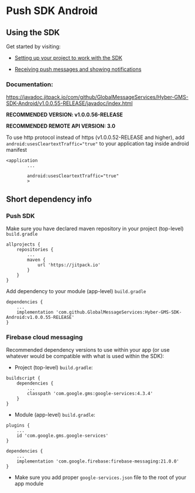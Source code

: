 # Push SDK Android

## Using the SDK

Get started by visiting:

* [Setting up your project to work with the SDK](https://github.com/GlobalMessageServices/Hyber-GMS-SDK-Android/wiki/Setting-up-your-project-to-work-with-the-SDK)

* [Receiving push messages and showing notifications](https://github.com/GlobalMessageServices/Hyber-GMS-SDK-Android/wiki/Receiving-push-messages-and-showing-notifications)

### Documentation:
https://javadoc.jitpack.io/com/github/GlobalMessageServices/Hyber-GMS-SDK-Android/v1.0.0.55-RELEASE/javadoc/index.html

**RECOMMENDED VERSION: v1.0.0.56-RELEASE**

**RECOMMENDED REMOTE API VERSION: 3.0**

To use http protocol instead of https (v1.0.0.52-RELEASE and higher), add `android:usesCleartextTraffic="true"` to your application tag inside android manifest
```
<application
        ...

        android:usesCleartextTraffic="true"
        >
```
 
## Short dependency info
### Push SDK

Make sure you have declared maven repository in your project (top-level) `build.gradle`
```
allprojects {
    repositories {
        ...
        maven {
            url 'https://jitpack.io'
        }
    }
}
```
Add dependency to your module (app-level) `build.gradle`
```
dependencies {
    ...
    implementation 'com.github.GlobalMessageServices:Hyber-GMS-SDK-Android:v1.0.0.55-RELEASE'
}
```

### Firebase cloud messaging

Recommended dependency versions to use within your app (or use whatever would be compatible with what is used within the SDK):
- Project (top-level) `build.gradle`:
```
buildscript {
    dependencies {
        ...
        classpath 'com.google.gms:google-services:4.3.4'
    }
}
```
- Module (app-level) `build.gradle`:
```
plugins {
    ...
    id 'com.google.gms.google-services'
}

dependencies {
    ...
    implementation 'com.google.firebase:firebase-messaging:21.0.0'
}
```
- Make sure you add proper `google-services.json` file to the root of your app module
